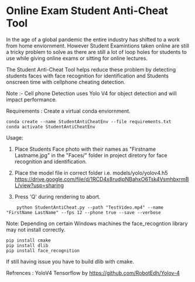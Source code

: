 ﻿# Online Exam Student Anti-Cheat Tool

In the age of a global pandemic the entire industry has shifted to a work from home enviornment. However Student Examintions taken online are still a tricky problem to solve as there are still a lot of loop holes for students to use while giving online exams or sitting for online lectures.

The Student Anti-Cheat Tool helps reduce these problem by detecting students faces with face recognition for identification and 
Students onscreen time with cellphone cheating detection.

Note :- Cell phone Detection uses Yolo V4 for object detection and will impact performance.
 
Requirements :
Create a virtual conda enviornment.

    conda create --name StudentAntiCheatEnv --file requirements.txt
    conda activate StudentAntiCheatEnv
Usage:
1) Place Students Face photo with their names as "Firstname Lastname.jpg"  in the "Faces/"  folder in project diretory for face recognition and identification.

2) Place the model file in correct folder i.e.
models/yolo/yolov4.h5
https://drive.google.com/file/d/1RCD4x8rudipNBahxO6Tsk4VsmhbxrmBL/view?usp=sharing

3) Press 'Q' during rendering to abort.
```
    python StudentAntiCheat.py --path "TestVideo.mp4" --name "FirstName LastName" --fps 12 --phone true --save --verbose
 ```       

    


Note: Depending on certain Windows machines the face_recogntion library may not install correctly.

```
pip install cmake
pip install dlib
pip install face_recognition
```
If still having issue you have to build dlib with cmake.

Refrences :
YoloV4 Tensorflow by 
https://github.com/RobotEdh/Yolov-4
